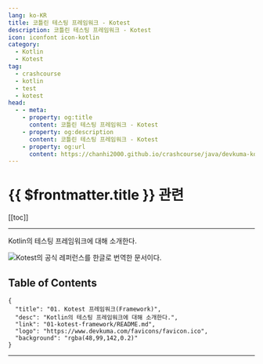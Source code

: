 ```yaml
---
lang: ko-KR
title: 코틀린 테스팅 프레임워크 - Kotest
description: 코틀린 테스팅 프레임워크 - Kotest
icon: iconfont icon-kotlin
category: 
  - Kotlin
  - Kotest
tag: 
  - crashcourse
  - kotlin
  - test
  - kotest
head:
  - - meta:
    - property: og:title
      content: 코틀린 테스팅 프레임워크 - Kotest
    - property: og:description
      content: 코틀린 테스팅 프레임워크 - Kotest
    - property: og:url
      content: https://chanhi2000.github.io/crashcourse/java/devkuma-kotest/
---
```


# {{ $frontmatter.title }} 관련

[[toc]]

---

<SiteInfo
  name="코틀린 테스팅 프레임워크 - Kotest"
  desc="Kotlin의 테스팅 프레임워크에 대해 소개한다."
  url="https://www.devkuma.com/docs/kotest/"
  logo="https://www.devkuma.com/favicons/favicon.ico"
  preview="https://www.devkuma.com/docs/kotest/kotest-logo.png" />

Kotlin의 테스팅 프레임워크에 대해 소개한다.

![Kotest의 [<FontIcon icon="fas fa-globe"/>공식 레퍼런스](https://kotest.io/)를 한글로 번역한 문서이다.](https://www.devkuma.com/docs/kotest/kotest-logo.png)

## Table of Contents

```component VPCard
{
  "title": "01. Kotest 프레임워크(Framework)",
  "desc": "Kotlin의 테스팅 프레임워크에 대해 소개한다.",
  "link": "01-kotest-framework/README.md",
  "logo": "https://www.devkuma.com/favicons/favicon.ico",
  "background": "rgba(48,99,142,0.2)"
}
```

---

<TagLinks />